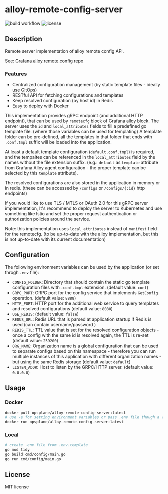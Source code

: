 # alloy-remote-config-server

![build workflow](https://github.com/opsplane-services/alloy-remote-config-server/actions/workflows/docker-publish.yml/badge.svg)
![license](http://img.shields.io/badge/license-Apache%20v2-blue.svg)

## Description

Remote server implementation of alloy remote config API.

See: [Grafana alloy remote config repo](https://github.com/grafana/alloy-remote-config)

### Features
- Centralized configuration management (by static template files - ideally use GitOps)
- RESTful API for fetching configurations and templates
- Keep resolved configuration (by host id) in Redis
- Easy to deploy with Docker

This implementation provides gRPC endpoint (and additional HTTP endpoint), that can be used by `remotecfg` block of Grafana alloy block. The server uses the `id` and `local_attributes` fields to fill a predefined go template file. (where those variables can be used for templating) A template folder can be pre-defined, all the templates in that folder that ends with `.conf.tmpl` suffix will be loaded into the application. 

At least a default template configuration (`default.conf.tmpl`) is required, and the tempaltes can be referenced in the `local_attributes` field by the names without the file extension suffix. (e.g.: `default` as `template` attribute from Grafana Alloy agent configuration - the proper template can be selected by this `template` attribute). 

The resolved configurations are also stored in the application in memory or in redis. (these can be accessed by `/configs` or `/configs/{:id}` http endpoints)

If you would like to use TLS / MTLS or OAuth 2.0 for this gRPC server implementation, It's recommend to deploy the server to Kubernetes and use something like Istio and set the proper request authentication or authorization policies around the service.

Note: this implementation uses `local_attributes` instead of `manifest` field for the remotecfg. (to be up-to-date with the alloy implementation, but this is not up-to-date with its current documentation)

## Configuration

The following environment variables can be used by the application (or set throgh `.env` file):

- `CONFIG_FOLDER`: Directory that should contain the static go template configuration files with `.conf.tmpl` extension. (default value: `conf`)
- `GRPC_PORT`: GRPC port for the config service that implements `GetConfig` operation. (default value: `8888`)
- `HTTP_PORT`: HTTP port for the additional web service to query templates and resolved configurations (default value: `8080`)
- `USE_REDIS`: (default value: `false`)
- `REDUS_URL`: Redis URL that is parsed at application startup if Redis is used (can contain username/password )
- `REDIS_TTL`: TTL value that is set for the resolved configuration objects - once a config with the same id is resolved again, the TTL is re-set (default value: `259200`)
- `ORG_NAME`: Organization name is a global configuration that can be used to separate configs based on this namespace - therefore you can run multiple instances of this application with different organization names - but using the same Redis storage (default value: `default`)
- `LISTEN_ADDR`: Host to listen by the GRPC/HTTP server. (default value: `0.0.0.0`)

## Usage

### Docker

```bash
docker pull opsplane/alloy-remote-config-server:latest
# use -e for setting environment variables or pass .env file though a volume with -v
docker run opsplane/alloy-remote-config-server:latest
```

### Local

```bash
# create .env file from .env.template
go mod tidy
go build cmd/config/main.go
go run cmd/config/main.go
```

## License

MIT license

